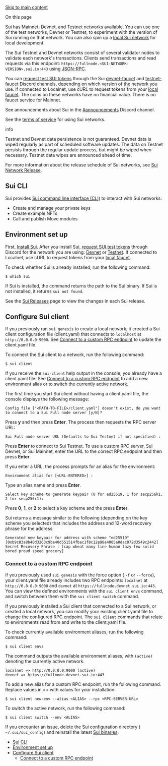 [Skip to main content](https://docs.sui.io/guides/developer/getting-started/connect#__docusaurus_skipToContent_fallback)

On this page

Sui has Mainnet, Devnet, and Testnet networks available. You can use one of the test networks, Devnet or Testnet, to experiment with the version of Sui running on that network. You can also spin up a [local Sui network](https://docs.sui.io/guides/developer/getting-started/local-network) for local development.

The Sui Testnet and Devnet networks consist of several validator nodes to validate each network's transactions. Clients send transactions and read requests via this endpoint: `https://fullnode.<SUI-NETWORK-VERSION>.sui.io:443` using [JSON-RPC](https://docs.sui.io/references/sui-api).

You can [request test SUI tokens](https://docs.sui.io/guides/developer/getting-started/connect#request-test-tokens) through the Sui [devnet-faucet](https://discordapp.com/channels/916379725201563759/971488439931392130) and [testnet-faucet](https://discord.com/channels/916379725201563759/1037811694564560966) Discord channels, depending on which version of the network you use. If connected to Localnet, use cURL to request tokens from your [local faucet](https://docs.sui.io/guides/developer/getting-started/local-network#use-the-local-faucet). The coins on these networks have no financial value. There is no faucet service for Mainnet.

See announcements about Sui in the [#announcements](https://discord.com/channels/916379725201563759/925109817834631189) Discord channel.

See the [terms of service](https://sui.io/terms/) for using Sui networks.

info

Testnet and Devnet data persistence is not guaranteed. Devnet data is wiped regularly as part of scheduled software updates. The data on Testnet persists through the regular update process, but might be wiped when necessary. Testnet data wipes are announced ahead of time.

For more information about the release schedule of Sui networks, see [Sui Network Release](https://sui.io/networkinfo/).

## Sui CLI [​](https://docs.sui.io/guides/developer/getting-started/connect\#sui-cli "Direct link to Sui CLI")

Sui provides [Sui command line interface (CLI)](https://docs.sui.io/references/cli/client) to interact with Sui networks:

- Create and manage your private keys
- Create example NFTs
- Call and publish Move modules

## Environment set up [​](https://docs.sui.io/guides/developer/getting-started/connect\#environment-set-up "Direct link to Environment set up")

First, [Install Sui](https://docs.sui.io/guides/developer/getting-started/sui-install#install-binaries). After you install Sui, [request SUI test tokens](https://docs.sui.io/guides/developer/getting-started/connect#request-gas-tokens) through Discord for the network you are using: [Devnet](https://discordapp.com/channels/916379725201563759/971488439931392130) or [Testnet](https://discord.com/channels/916379725201563759/1037811694564560966). If connected to Localnet, use cURL to request tokens from your [local faucet](https://docs.sui.io/guides/developer/getting-started/local-network#use-the-local-faucet).

To check whether Sui is already installed, run the following command:

```codeBlockLines_p187
$ which sui

```

If Sui is installed, the command returns the path to the Sui binary. If Sui is not installed, it returns `sui not found`.

See the [Sui Releases](https://github.com/MystenLabs/sui/releases) page to view the changes in each Sui release.

## Configure Sui client [​](https://docs.sui.io/guides/developer/getting-started/connect\#configure-sui-client "Direct link to Configure Sui client")

If you previously ran `sui genesis` to create a local network, it created a Sui client configuration file (client.yaml) that connects to `localhost` at `http://0.0.0.0:9000`. See [Connect to a custom RPC endpoint](https://docs.sui.io/guides/developer/getting-started/connect#connect-to-a-custom-rpc-endpoint) to update the client.yaml file.

To connect the Sui client to a network, run the following command:

```codeBlockLines_p187
$ sui client

```

If you receive the `sui-client` help output in the console, you already have a client.yaml file. See [Connect to a custom RPC endpoint](https://docs.sui.io/guides/developer/getting-started/connect#connect-to-a-custom-rpc-endpoint) to add a new environment alias or to switch the currently active network.

The first time you start Sui client without having a client.yaml file, the console displays the following message:

```codeBlockLines_p187
Config file ["<PATH-TO-FILE>/client.yaml"] doesn't exist, do you want to connect to a Sui Full node server [y/N]?

```

Press **y** and then press **Enter**. The process then requests the RPC server URL:

```codeBlockLines_p187
Sui Full node server URL (Defaults to Sui Testnet if not specified) :

```

Press **Enter** to connect to Sui Testnet. To use a custom RPC server, Sui Devnet, or Sui Mainnet, enter the URL to the correct RPC endpoint and then press **Enter**.

If you enter a URL, the process prompts for an alias for the environment:

```codeBlockLines_p187
Environment alias for [<URL-ENTERED>] :

```

Type an alias name and press **Enter**.

```codeBlockLines_p187
Select key scheme to generate keypair (0 for ed25519, 1 for secp256k1, 2 for secp256r1):

```

Press **0**, **1**, or **2** to select a key scheme and the press **Enter**.

Sui returns a message similar to the following (depending on the key scheme you selected) that includes the address and 12-word recovery phrase for the address:

```codeBlockLines_p187
Generated new keypair for address with scheme "ed25519" [0xb9c83a8b40d3263c9ba40d551514fbac1f8c12e98a4005a0dac072d3549c2442]
Secret Recovery Phrase : [cap wheat many line human lazy few solid bored proud speed grocery]

```

### Connect to a custom RPC endpoint [​](https://docs.sui.io/guides/developer/getting-started/connect\#connect-to-a-custom-rpc-endpoint "Direct link to Connect to a custom RPC endpoint")

If you previously used `sui genesis` with the force option ( `-f` or `--force`), your client.yaml file already includes two RPC endpoints: `localnet` at `http://0.0.0.0:9000` and `devnet` at `https://fullnode.devnet.sui.io:443`. You can view the defined environments with the `sui client envs` command, and switch between them with the `sui client switch` command.

If you previously installed a Sui client that connected to a Sui network, or created a local network, you can modify your existing client.yaml file to change the configured RPC endpoint. The `sui client` commands that relate to environments read from and write to the client.yaml file.

To check currently available environment aliases, run the following command:

```codeBlockLines_p187
$ sui client envs

```

The command outputs the available environment aliases, with `(active)` denoting the currently active network.

```codeBlockLines_p187
localnet => http://0.0.0.0:9000 (active)
devnet => https://fullnode.devnet.sui.io:443

```

To add a new alias for a custom RPC endpoint, run the following command. Replace values in `<` `>` with values for your installation:

```codeBlockLines_p187
$ sui client new-env --alias <ALIAS> --rpc <RPC-SERVER-URL>

```

To switch the active network, run the following command:

```codeBlockLines_p187
$ sui client switch --env <ALIAS>

```

If you encounter an issue, delete the Sui configuration directory ( `~/.sui/sui_config`) and reinstall the latest [Sui binaries](https://docs.sui.io/guides/developer/getting-started/sui-install#install-sui-binaries).

- [Sui CLI](https://docs.sui.io/guides/developer/getting-started/connect#sui-cli)
- [Environment set up](https://docs.sui.io/guides/developer/getting-started/connect#environment-set-up)
- [Configure Sui client](https://docs.sui.io/guides/developer/getting-started/connect#configure-sui-client)
  - [Connect to a custom RPC endpoint](https://docs.sui.io/guides/developer/getting-started/connect#connect-to-a-custom-rpc-endpoint)